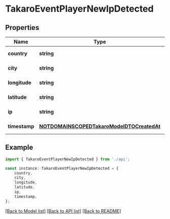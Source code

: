 # TakaroEventPlayerNewIpDetected


## Properties

Name | Type | Description | Notes
------------ | ------------- | ------------- | -------------
**country** | **string** |  | [default to undefined]
**city** | **string** |  | [default to undefined]
**longitude** | **string** |  | [default to undefined]
**latitude** | **string** |  | [default to undefined]
**ip** | **string** |  | [default to undefined]
**timestamp** | [**NOTDOMAINSCOPEDTakaroModelDTOCreatedAt**](NOTDOMAINSCOPEDTakaroModelDTOCreatedAt.md) |  | [default to undefined]

## Example

```typescript
import { TakaroEventPlayerNewIpDetected } from './api';

const instance: TakaroEventPlayerNewIpDetected = {
    country,
    city,
    longitude,
    latitude,
    ip,
    timestamp,
};
```

[[Back to Model list]](../README.md#documentation-for-models) [[Back to API list]](../README.md#documentation-for-api-endpoints) [[Back to README]](../README.md)
